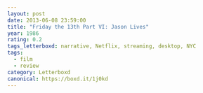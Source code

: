 ```yaml
---
layout: post 
date: 2013-06-08 23:59:00
title: "Friday the 13th Part VI: Jason Lives"
year: 1986
rating: 0.2
tags_letterboxd: narrative, Netflix, streaming, desktop, NYC
tags:
  - film
  - review
category: Letterboxd
canonical: https://boxd.it/1j0kd
---
```

